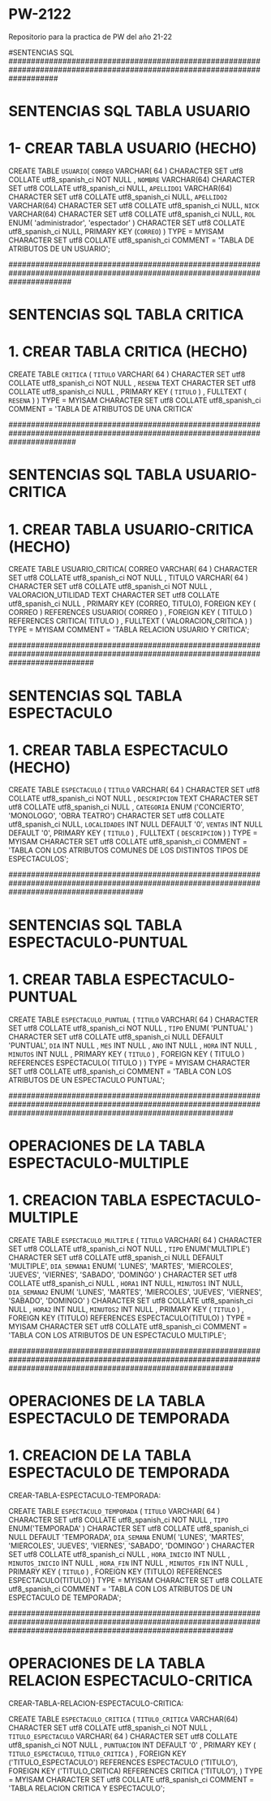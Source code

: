 # PW-2122
Repositorio para la practica de PW del año 21-22

#SENTENCIAS SQL
###########################################################################################################################
# SENTENCIAS SQL TABLA USUARIO

# 1- CREAR TABLA USUARIO (HECHO)

CREATE TABLE `USUARIO`(
`CORREO` VARCHAR( 64 ) CHARACTER SET utf8 COLLATE utf8_spanish_ci NOT NULL ,
`NOMBRE` VARCHAR(64) CHARACTER SET utf8 COLLATE utf8_spanish_ci NULL,
`APELLIDO1` VARCHAR(64) CHARACTER SET utf8 COLLATE utf8_spanish_ci NULL,
`APELLIDO2` VARCHAR(64) CHARACTER SET utf8 COLLATE utf8_spanish_ci NULL,
`NICK` VARCHAR(64) CHARACTER SET utf8 COLLATE utf8_spanish_ci NULL,
`ROL` ENUM( 'administrador', 'espectador' ) CHARACTER SET utf8 COLLATE utf8_spanish_ci NULL,
PRIMARY KEY (`CORREO`)
) TYPE = MYISAM CHARACTER SET utf8 COLLATE utf8_spanish_ci COMMENT = 'TABLA DE ATRIBUTOS DE UN USUARIO';

##############################################################################################################################
# SENTENCIAS SQL TABLA CRITICA

# 1. CREAR TABLA CRITICA (HECHO)

CREATE TABLE `CRITICA` (
`TITULO` VARCHAR( 64 ) CHARACTER SET utf8 COLLATE utf8_spanish_ci NOT NULL ,
`RESENA` TEXT CHARACTER SET utf8 COLLATE utf8_spanish_ci NULL ,
PRIMARY KEY ( `TITULO` ) ,
FULLTEXT (
`RESENA`
)
) TYPE = MYISAM CHARACTER SET utf8 COLLATE utf8_spanish_ci COMMENT = 'TABLA DE ATRIBUTOS DE UNA CRITICA'

###############################################################################################################################

# SENTENCIAS SQL TABLA USUARIO-CRITICA

# 1. CREAR TABLA USUARIO-CRITICA (HECHO)

CREATE TABLE USUARIO_CRITICA(
CORREO VARCHAR( 64 ) CHARACTER SET utf8 COLLATE utf8_spanish_ci NOT NULL ,
TITULO VARCHAR( 64 ) CHARACTER SET utf8 COLLATE utf8_spanish_ci NOT NULL ,
VALORACION_UTILIDAD TEXT CHARACTER SET utf8 COLLATE utf8_spanish_ci NULL ,
PRIMARY KEY (CORREO, TITULO),
FOREIGN KEY ( CORREO ) REFERENCES USUARIO( CORREO ) ,
FOREIGN KEY ( TITULO ) REFERENCES CRITICA( TITULO ) ,
FULLTEXT (
VALORACION_CRITICA
)
) TYPE = MYISAM COMMENT = 'TABLA RELACION USUARIO Y CRITICA';

###################################################################################################################################

# SENTENCIAS SQL TABLA ESPECTACULO

# 1. CREAR TABLA ESPECTACULO (HECHO)

CREATE TABLE `ESPECTACULO` (
`TITULO` VARCHAR( 64 ) CHARACTER SET utf8 COLLATE utf8_spanish_ci NOT NULL ,
`DESCRIPCION` TEXT CHARACTER SET utf8 COLLATE utf8_spanish_ci NULL ,
`CATEGORIA` ENUM ('CONCIERTO', 'MONOLOGO', 'OBRA TEATRO') CHARACTER SET utf8 COLLATE utf8_spanish_ci NULL,
`LOCALIDADES` INT NULL DEFAULT '0',
`VENTAS` INT NULL DEFAULT '0',
PRIMARY KEY ( `TITULO` ) ,
FULLTEXT (
`DESCRIPCION`
)
) TYPE = MYISAM CHARACTER SET utf8 COLLATE utf8_spanish_ci COMMENT = 'TABLA CON LOS ATRIBUTOS COMUNES DE LOS DISTINTOS TIPOS DE ESPECTACULOS';

##############################################################################################################################################

# SENTENCIAS SQL TABLA ESPECTACULO-PUNTUAL

# 1. CREAR TABLA ESPECTACULO-PUNTUAL

CREATE TABLE `ESPECTACULO_PUNTUAL` (
`TITULO` VARCHAR( 64 ) CHARACTER SET utf8 COLLATE utf8_spanish_ci NOT NULL ,
`TIPO` ENUM( 'PUNTUAL' ) CHARACTER SET utf8 COLLATE utf8_spanish_ci NULL DEFAULT 'PUNTUAL',
`DIA` INT NULL ,
`MES` INT NULL ,
`ANO` INT NULL ,
`HORA` INT NULL ,
`MINUTOS` INT NULL ,
PRIMARY KEY ( `TITULO` ) ,
FOREIGN KEY ( TITULO ) REFERENCES ESPECTACULO( TITULO )
) TYPE = MYISAM CHARACTER SET utf8 COLLATE utf8_spanish_ci COMMENT = 'TABLA CON LOS ATRIBUTOS DE UN ESPECTACULO PUNTUAL';

##################################################################################################################################################################

# OPERACIONES DE LA TABLA ESPECTACULO-MULTIPLE

# 1. CREACION TABLA ESPECTACULO-MULTIPLE

CREATE TABLE `ESPECTACULO_MULTIPLE` (
`TITULO` VARCHAR( 64 ) CHARACTER SET utf8 COLLATE utf8_spanish_ci NOT NULL ,
`TIPO` ENUM('MULTIPLE') CHARACTER SET utf8 COLLATE utf8_spanish_ci NULL DEFAULT 'MULTIPLE',
`DIA_SEMANA1` ENUM( 'LUNES', 'MARTES', 'MIERCOLES', 'JUEVES', 'VIERNES', 'SABADO', 'DOMINGO' ) CHARACTER SET utf8 COLLATE utf8_spanish_ci NULL ,
`HORA1` INT NULL,
`MINUTOS1` INT NULL,
`DIA_SEMANA2` ENUM( 'LUNES', 'MARTES', 'MIERCOLES', 'JUEVES', 'VIERNES', 'SABADO', 'DOMINGO' ) CHARACTER SET utf8 COLLATE utf8_spanish_ci NULL ,
`HORA2` INT NULL,
`MINUTOS2` INT NULL ,
PRIMARY KEY ( `TITULO` ) ,
FOREIGN KEY (TITULO) REFERENCES ESPECTACULO(TITULO)
) TYPE = MYISAM CHARACTER SET utf8 COLLATE utf8_spanish_ci COMMENT = 'TABLA CON LOS ATRIBUTOS DE UN ESPECTACULO MULTIPLE';

##################################################################################################################################################################

# OPERACIONES DE LA TABLA ESPECTACULO DE TEMPORADA

# 1. CREACION DE LA TABLA ESPECTACULO DE TEMPORADA

CREAR-TABLA-ESPECTACULO-TEMPORADA: 

CREATE TABLE `ESPECTACULO_TEMPORADA` (
`TITULO` VARCHAR( 64 ) CHARACTER SET utf8 COLLATE utf8_spanish_ci NOT NULL ,
`TIPO` ENUM('TEMPORADA' ) CHARACTER SET utf8 COLLATE utf8_spanish_ci NULL DEFAULT 'TEMPORADA',
`DIA_SEMANA` ENUM( 'LUNES', 'MARTES', 'MIERCOLES', 'JUEVES', 'VIERNES', 'SABADO', 'DOMINGO' ) CHARACTER SET utf8 COLLATE utf8_spanish_ci NULL ,
`HORA_INICIO` INT NULL ,
`MINUTOS_INICIO` INT NULL ,
`HORA_FIN` INT NULL ,
`MINUTOS_FIN` INT NULL ,
PRIMARY KEY ( `TITULO` ) ,
FOREIGN KEY (TITULO) REFERENCES ESPECTACULO(TITULO)
) TYPE = MYISAM CHARACTER SET utf8 COLLATE utf8_spanish_ci COMMENT = 'TABLA CON LOS ATRIBUTOS DE UN ESPECTACULO DE TEMPORADA';

##################################################################################################################################################################

# OPERACIONES DE LA TABLA RELACION ESPECTACULO-CRITICA

CREAR-TABLA-RELACION-ESPECTACULO-CRITICA: 

CREATE TABLE `ESPECTACULO_CRITICA` (
`TITULO_CRITICA` VARCHAR(64) CHARACTER SET utf8 COLLATE utf8_spanish_ci NOT NULL ,
`TITULO_ESPECTACULO` VARCHAR( 64 ) CHARACTER SET utf8 COLLATE utf8_spanish_ci NOT NULL ,
`PUNTUACION` INT DEFAULT '0' ,
PRIMARY KEY ( `TITULO_ESPECTACULO`, `TITULO_CRITICA` ) ,
FOREIGN KEY ('TITULO_ESPECTACULO') REFERENCES ESPECTACULO ('TITULO'),
FOREIGN KEY ('TITULO_CRITICA) REFERENCES  CRITICA ('TITULO'),
) TYPE = MYISAM CHARACTER SET utf8 COLLATE utf8_spanish_ci COMMENT = 'TABLA RELACION CRITICA Y ESPECTACULO';




